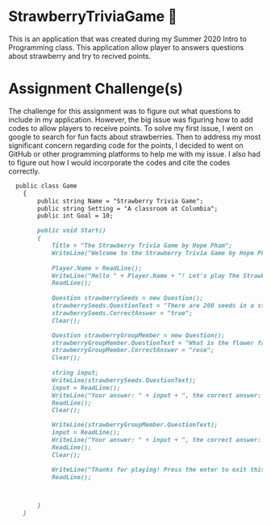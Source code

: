 # StrawberryTriviaGame :strawberry:
This is an application that was created during my Summer 2020 Intro to Programming class. This application allow player to answers questions about
strawberry and try to recived points.

# Assignment Challenge(s)
The challenge for this assignment was to figure out what questions to include in my application. However, the big issue was figuring how to add codes to allow players to receive points. To solve my first issue, I went on google to search for fun facts about strawberries. Then to address my most significant concern regarding code for the points, I decided to went on GitHub or other programming platforms to help me with my issue. I also had to figure out how I would incorporate the codes and cite the codes correctly.

```markdown
  public class Game
    {
        public string Name = "Strawberry Trivia Game";
        public string Setting = "A classroom at Columbia";
        public int Goal = 10;

        public void Start()
        {
            Title = "The Strawberry Trivia Game by Hope Pham";
            WriteLine("Welcome to the Strawberry Trivia Game by Hope Pham. In this game you will learn fun facts about strawberry. To get ready for the game there is a question you must answer first. What is your name?");
       
            Player.Name = ReadLine();
            WriteLine("Hello " + Player.Name + "! Let's play The Strawberry Trivia Game! Press enter to start!");
            ReadLine();
            
            Question strawberrySeeds = new Question();
            strawberrySeeds.QuestionText = "There are 200 seeds in a strawberry. Treu or false?";
            strawberrySeeds.CorrectAnswer = "true";
            Clear();

            Question strawberryGroupMember = new Question();
            strawberryGroupMember.QuestionText = "What is the flower family name that strawberry belongs to (that starts with the letter r)?";
            strawberryGroupMember.CorrectAnswer = "rose";
            Clear();
          
            string input;
            WriteLine(strawberrySeeds.QuestionText);
            input = ReadLine(); 
            WriteLine("Your answer: " + input + ", the correct answer: " + strawberrySeeds.CorrectAnswer);
            ReadLine(); 
            Clear();

            WriteLine(strawberryGroupMember.QuestionText);
            input = ReadLine();
            WriteLine("Your answer: " + input + ", the correct answer: " + strawberryGroupMember.CorrectAnswer);
            ReadLine();
            Clear(); 

            WriteLine("Thanks for playing! Press the enter to exit this game.");
            ReadLine();



        }
    }
```
